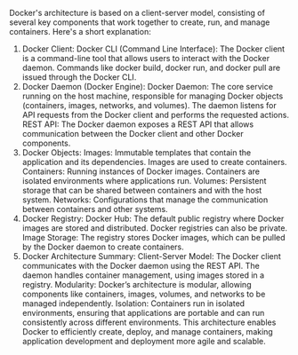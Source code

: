 Docker's architecture is based on a client-server model, consisting of several key components that work together to create, run, and manage containers. Here's a short explanation:

1. Docker Client:
Docker CLI (Command Line Interface): The Docker client is a command-line tool that allows users to interact with the Docker daemon. Commands like docker build, docker run, and docker pull are issued through the Docker CLI.
2. Docker Daemon (Docker Engine):
Docker Daemon: The core service running on the host machine, responsible for managing Docker objects (containers, images, networks, and volumes). The daemon listens for API requests from the Docker client and performs the requested actions.
REST API: The Docker daemon exposes a REST API that allows communication between the Docker client and other Docker components.
3. Docker Objects:
Images: Immutable templates that contain the application and its dependencies. Images are used to create containers.
Containers: Running instances of Docker images. Containers are isolated environments where applications run.
Volumes: Persistent storage that can be shared between containers and with the host system.
Networks: Configurations that manage the communication between containers and other systems.
4. Docker Registry:
Docker Hub: The default public registry where Docker images are stored and distributed. Docker registries can also be private.
Image Storage: The registry stores Docker images, which can be pulled by the Docker daemon to create containers.
5. Docker Architecture Summary:
Client-Server Model: The Docker client communicates with the Docker daemon using the REST API. The daemon handles container management, using images stored in a registry.
Modularity: Docker’s architecture is modular, allowing components like containers, images, volumes, and networks to be managed independently.
Isolation: Containers run in isolated environments, ensuring that applications are portable and can run consistently across different environments.
This architecture enables Docker to efficiently create, deploy, and manage containers, making application development and deployment more agile and scalable.
